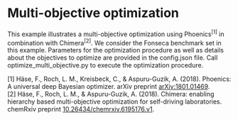 # Multi-objective optimization

This example illustrates a multi-objective optimization using Phoenics<sup>[1]</sup> in combination with Chimera<sup>[2]</sup>. We consider the Fonseca benchmark set in this example. Parameters for the optimization procedure as well as details about the objectives to optimize are provided in the config.json file. Call optimize_multi_objective.py to execute the optimization procedure. 


[1] Häse, F., Roch, L. M., Kreisbeck, C., & Aspuru-Guzik, A. (2018). Phoenics: A universal deep Bayesian optimizer. arXiv preprint [arXiv:1801.01469](https://arxiv.org/abs/1801.01469).  
[2] Häse, F., Roch, L. M., & Aspuru-Guzik, A. (2018). Chimera: enabling hierarchy based multi-objective optimization for self-driving laboratories. chemRxiv preprint [10.26434/chemrxiv.6195176.v1](https://chemrxiv.org/articles/Chimera_Enabling_Hierarchy_Based_Multi-Objective_Optimization_for_Self-Driving_Laboratories/6195176).